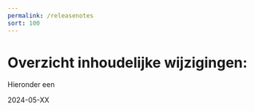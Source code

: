 ```yaml
---
permalink: /releasenotes
sort: 100
---
```


Overzicht inhoudelijke wijzigingen:
===================

Hieronder een  

2024-05-XX
